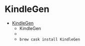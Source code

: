 # KindleGen
- [KindleGen](https://www.amazon.com/gp/feature.html?docId=1000765211)
  -  KindleGen
  - 
  - `brew cask install KindleGen`
